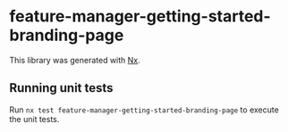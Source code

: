 # feature-manager-getting-started-branding-page

This library was generated with [Nx](https://nx.dev).

## Running unit tests

Run `nx test feature-manager-getting-started-branding-page` to execute the unit tests.
